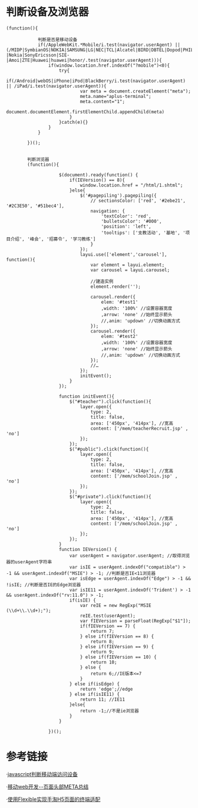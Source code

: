 # 判断设备及浏览器
    
    (function(){
    
                判断是否是移动设备
                if(/AppleWebKit.*Mobile/i.test(navigator.userAgent) || (/MIDP|SymbianOS|NOKIA|SAMSUNG|LG|NEC|TCL|Alcatel|BIRD|DBTEL|Dopod|PHILIPS|HAIER|LENOVO|MOT-|Nokia|SonyEricsson|SIE-|Amoi|ZTE|Huawei|huawei|honor/.test(navigator.userAgent))){
                    if(window.location.href.indexOf("?mobile")<0){
                        try{
                            if(/Android|webOS|iPhone|iPod|BlackBerry/i.test(navigator.userAgent) || /iPad/i.test(navigator.userAgent)){
                                var meta = document.createElement("meta");
                                meta.name="aplus-terminal";
                                meta.content="1";
                                document.documentElement.firstElementChild.appendChild(meta)
                            }
                        }catch(e){}
                    }
                }
    
            })();
            
            
            判断浏览器
            (function(){
            
                        $(document).ready(function() {
                            if(IEVersion() == 8){
                                window.location.href = "/html/1.shtml";
                            }else{
                                $('#pagepiling').pagepiling({
                                    // sectionsColor: ['red', '#2ebe21', '#2C3E50', '#51bec4'],
                                    navigation: {
                                        'textColor': 'red',
                                        'bulletsColor': '#000',
                                        'position': 'left',
                                        'tooltips': ['支教活动', '基地', '项目介绍', '峰会', '招募令', '学习教练']
                                    }
                                });
                                layui.use(['element','carousel'], function(){
                                    var element = layui.element;
                                    var carousel = layui.carousel;
            
                                    //建造实例
                                    element.render('');
            
                                    carousel.render({
                                        elem: '#test1'
                                        ,width: '100%' //设置容器宽度
                                        ,arrow: 'none' //始终显示箭头
                                        //,anim: 'updown' //切换动画方式
                                    });
                                    carousel.render({
                                        elem: '#test2'
                                        ,width: '100%' //设置容器宽度
                                        ,arrow: 'none' //始终显示箭头
                                        //,anim: 'updown' //切换动画方式
                                    });
                                    //…
                                });
                                initEvent();
                            }
                        });
            
                        function initEvent(){
                            $("#teacher").click(function(){
                                layer.open({
                                    type: 2,
                                    title: false,
                                    area: ['450px', '414px'], //宽高
                                    content: ['/mem/teacherRecruit.jsp' , 'no']
                                });
                            });
                            $("#public").click(function(){
                                layer.open({
                                    type: 2,
                                    title: false,
                                    area: ['450px', '414px'], //宽高
                                    content: ['/mem/schoolJoin.jsp' , 'no']
                                });
                            });
                            $("#private").click(function(){
                                layer.open({
                                    type: 2,
                                    title: false,
                                    area: ['450px', '414px'], //宽高
                                    content: ['/mem/schoolJoin.jsp' , 'no']
                                });
                            });
                        }
                        function IEVersion() {
                            var userAgent = navigator.userAgent; //取得浏览器的userAgent字符串
                            var isIE = userAgent.indexOf("compatible") > -1 && userAgent.indexOf("MSIE") > -1; //判断是否IE<11浏览器
                            var isEdge = userAgent.indexOf("Edge") > -1 && !isIE; //判断是否IE的Edge浏览器
                            var isIE11 = userAgent.indexOf('Trident') > -1 && userAgent.indexOf("rv:11.0") > -1;
                            if(isIE) {
                                var reIE = new RegExp("MSIE (\\d+\\.\\d+);");
                                reIE.test(userAgent);
                                var fIEVersion = parseFloat(RegExp["$1"]);
                                if(fIEVersion == 7) {
                                    return 7;
                                } else if(fIEVersion == 8) {
                                    return 8;
                                } else if(fIEVersion == 9) {
                                    return 9;
                                } else if(fIEVersion == 10) {
                                    return 10;
                                } else {
                                    return 6;//IE版本<=7
                                }
                            } else if(isEdge) {
                                return 'edge';//edge
                            } else if(isIE11) {
                                return 11; //IE11
                            }else{
                                return -1;//不是ie浏览器
                            }
                        }
            
                    })();




# 参考链接
·[javascript判断移动端访问设备](http://www.jb51.net/article/60786.htm)

·[移动web开发--页面头部META总结](https://www.bbsmax.com/A/E35p77AJvX/)

·[使用Flexible实现手淘H5页面的终端适配 ](www.w3cplus.com/mobile/lib-flexible-for-html5-layout.html)